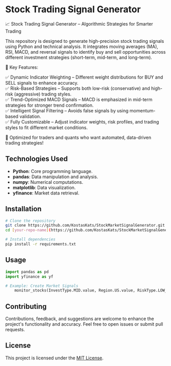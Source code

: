 # Stock Trading Signal Generator

📈 Stock Trading Signal Generator – Algorithmic Strategies for Smarter Trading

This repository is designed to generate high-precision stock trading signals using Python and technical analysis. It integrates moving averages (MA), RSI, MACD, and reversal signals to identify buy and sell opportunities across different investment strategies (short-term, mid-term, and long-term).

🔹 Key Features:

✅ Dynamic Indicator Weighting – Different weight distributions for BUY and SELL signals to enhance accuracy.<br>
✅ Risk-Based Strategies – Supports both low-risk (conservative) and high-risk (aggressive) trading styles.<br>
✅ Trend-Optimized MACD Signals – MACD is emphasized in mid-term strategies for stronger trend confirmation.<br>
✅ Intelligent Signal Filtering – Avoids false signals by using momentum-based validation.<br>
✅ Fully Customizable – Adjust indicator weights, risk profiles, and trading styles to fit different market conditions.<br>

🚀 Optimized for traders and quants who want automated, data-driven trading strategies!

## Technologies Used
- **Python**: Core programming language.
- **pandas**: Data manipulation and analysis.
- **numpy**: Numerical computations.
- **matplotlib**: Data visualization.
- **yfinance**: Market data retrieval.

## Installation
```bash
# Clone the repository
git clone https://github.com/KostasKats/StockMarketSignalGenerator.git
cd [your-repo-name](https://github.com/KostasKats/StockMarketSignalGenerator)

# Install dependencies
pip install -r requirements.txt
```

## Usage
```python
import pandas as pd
import yfinance as yf

# Example: Create Market Signals
    monitor_stocks(InvestType.MID.value, Region.US.value, RiskType.LOW_RISK.value)

```

## Contributing
Contributions, feedback, and suggestions are welcome to enhance the project's functionality and accuracy. Feel free to open issues or submit pull requests.

## License
This project is licensed under the [MIT License](LICENSE).
